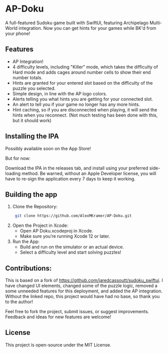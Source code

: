 # AP-Doku
A full-featured Sudoku game built with SwiftUI, featuring Archipelago Multi-World integration.  Now you can get hints for your games while BK'd from your phone!

## Features
- AP Integration!
- 4 difficulty levels, including "Killer" mode, which takes the difficulty of Hard mode and adds cages around number cells to show their end number totals.
- Hints are granted for your entered slot based on the difficulty of the puzzle you selected.
- Simple design, in line with the AP logo colors.
- Alerts telling you what hints you are getting for your connected slot.
- An alert to tell you if your game no longer has any more hints.
- Hint caching, so if you are disconnected when playing, it will send the hints when you reconnect. (Not much testing has been done with this, but it should work)


## Installing the IPA
Possibly available soon on the App Store!


But for now:

Download the IPA in the releases tab, and install using your preferred side-loading method. Be warned, without an Apple Developer license, you will have to re-sign the application every 7 days to keep it working.


## Building the app
1. Clone the Repository:
   ```bash
    git clone https://github.com/AlexMKramer/AP-Doku.git

2. Open the Project in Xcode:
    - Open AP Doku.xcodeproj in Xcode.
    - Make sure you’re running Xcode 12 or later.
3. Run the App:
    - Build and run on the simulator or an actual device.
    - Select a difficulty level and start solving puzzles!

## Contributions:
This is based on a fork of https://github.com/jaredcassoutt/sudoku_swiftui.  I have changed UI elements, changed some of the puzzle logic, removed a some unneeded features for this deployment, and added the AP integration.  Without the linked repo, this project would have had no base, so thank you to the author!


Feel free to fork the project, submit issues, or suggest improvements. Feedback and ideas for new features are welcome!

## License

This project is open-source under the MIT License.

